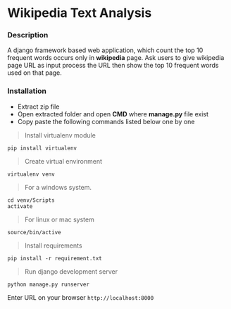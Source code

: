 # Wikipedia Text Analysis


### **Description** 
A django framework based web application, which count the top 10 frequent words occurs only in **wikipedia** page. Ask users to give wikipedia page URL as input process the URL then show the top 10 frequent words used on that page.



### **Installation**

- Extract zip file 
- Open extracted folder and open **CMD** where **manage.py** file exist
- Copy paste the following commands listed below one by one


> Install virtualenv module

	pip install virtualenv


> Create virtual environment

	virtualenv venv


> For a windows system.

	cd venv/Scripts
	activate


> For linux or mac system

	source/bin/active


> Install requirements
		
	pip install -r requirement.txt


> Run django development server

	python manage.py runserver


Enter URL on your browser ```http://localhost:8000```
